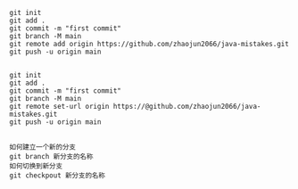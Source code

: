     git init
    git add .
    git commit -m "first commit"
    git branch -M main
    git remote add origin https://github.com/zhaojun2066/java-mistakes.git
    git push -u origin main


    git init
    git add .
    git commit -m "first commit"
    git branch -M main  
    git remote set-url origin https://@github.com/zhaojun2066/java-mistakes.git
    git push -u origin main

   
    如何建立一个新的分支
    git branch 新分支的名称
    如何切换到新分支
    git checkpout 新分支的名称